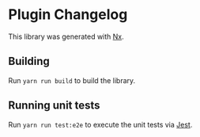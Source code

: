 # Plugin Changelog

This library was generated with [Nx](https://nx.dev).

## Building

Run `yarn run build` to build the library.

## Running unit tests

Run `yarn run test:e2e` to execute the unit tests via [Jest](https://jestjs.io).

